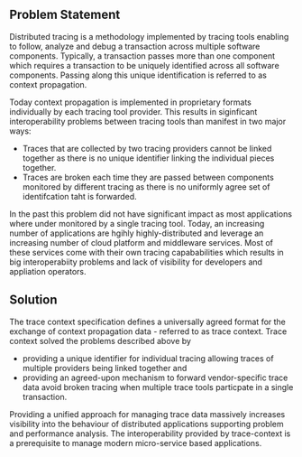 ## Problem Statement

Distributed tracing is a methodology implemented by tracing tools enabling to follow, analyze and debug a transaction across multiple software components. Typically, a transaction passes more than one component which requires a transaction to be uniquely identified across all software components. Passing along this unique identification is referred to as context propagation.

Today context propagation is implemented in proprietary formats individually by each tracing tool provider. This results in siginficant interoperability problems between tracing tools than manifest in two major ways:

- Traces that are collected by two tracing providers cannot be linked together as there is no unique identifier linking the individual pieces together. 
- Traces are broken each time they are passed between components monitored by different tracing as there is no uniformly agree set of identifcation taht is forwarded.

In the past this problem did not have significant impact as most applications where under monitored by a single tracing tool. Today, an increasing number of applications are hgihly highly-distributed and leverage an increasing number of cloud platform and middleware services. Most of these services come with their own tracing capababilities which results in big interoperabiity problems and lack of visibility for developers and appliation operators.

## Solution

The trace context specification defines a universally agreed format for the exchange of context propagation data - referred to as trace context. Trace context solved the problems described above by

- providing a unique identifier for individual tracing allowing traces of multiple providers being linked together and 
- providing an agreed-upon mechanism to forward vendor-specific trace data avoid broken tracing when multiple trace tools particpate in a single transaction. 

Providing a unified approach for managing trace data massively increases visibility into the behaviour of distributed applications supporting problem and performance analysis. The  interoperability provided by trace-context is a prerequisite to manage modern micro-service based applications. 
